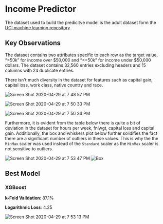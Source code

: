 # Income Predictor

The dataset used to build the predicitve model is the adult dataset form the [UCI machine learning repository](http://archive.ics.uci.edu/ml/datasets/Adult).

## Key Observations

The dataset contains two attributes specific to each row as the target value, “>50k” for income over $50,000 and “<=50k” for income under $50,000 dollars. The dataset contains 32,560 entries excluding headers and 15 columns with 24 duplicate entries.

There isn't much diversity in the dataset for features such as capital gain, capital loss, work class, native country and race.

![Screen Shot 2020-04-29 at 7 48 57 PM](https://user-images.githubusercontent.com/33552991/80635188-7a7aac80-8a53-11ea-954e-e122bdea16cb.png)

![Screen Shot 2020-04-29 at 7 50 33 PM](https://user-images.githubusercontent.com/33552991/80635144-6931a000-8a53-11ea-9045-590ed802d7f8.png)

![Screen Shot 2020-04-29 at 7 50 24 PM](https://user-images.githubusercontent.com/33552991/80635150-6c2c9080-8a53-11ea-83c7-52639dfb8d96.png)

Furthermore, it is evident from the table below there is quite a bit of deviation in the dataset for hours per week, fnlwgt, capital loss and capital gain. Additionally, the box and whiskers plot below further solidifies the fact there are a significant number of outliers in these values. This is why the the `MinMax` scaler was used instead of the `Standard` scaler as the `MinMax` scaler is not sensitive to outliers.

![Screen Shot 2020-04-29 at 7 53 47 PM](https://user-images.githubusercontent.com/33552991/80635509-dcd3ad00-8a53-11ea-99c0-cdc19456ff13.png) ![Box](https://user-images.githubusercontent.com/33552991/80635517-dfce9d80-8a53-11ea-8d92-b5e9ccff7da1.png)

## Best Model

### XGBoost

**k-Fold Validation**: 87.1%

**Logarithmic Loss**: 4.25

![Screen Shot 2020-04-29 at 7 53 13 PM](https://user-images.githubusercontent.com/33552991/80635255-8fefd680-8a53-11ea-9495-2161f465552e.png)
